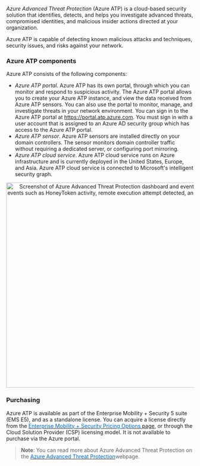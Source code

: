

*Azure Advanced Threat Protection* (Azure ATP) is a cloud-based security solution that identifies, detects, and helps you investigate advanced threats, compromised identities, and malicious insider actions directed at your organization.

Azure ATP is capable of detecting known malicious attacks and techniques, security issues, and risks against your network.


### Azure ATP components

Azure ATP consists of the following components:

- *Azure ATP portal*. Azure ATP has its own portal, through which you can monitor and respond to suspicious activity. The Azure ATP portal allows you to create your Azure ATP instance, and view the data received from Azure ATP sensors. You can also use the portal to monitor, manage, and investigate threats in your network environment. You can sign in to the Azure ATP portal at <a href="https://portal.atp.azure.com" target="_blank"><span style="color: #0066cc;" color="#0066cc">https://portal.atp.azure.com</span></a>. You must sign in with a user account that is assigned to an Azure AD security group which has access to the Azure ATP portal.
- *Azure ATP sensor*. Azure ATP sensors are installed directly on your domain controllers. The sensor monitors domain controller traffic without requiring a dedicated server, or configuring port mirroring.
- *Azure ATP cloud service*. Azure ATP cloud service runs on Azure infrastructure and is currently deployed in the United States, Europe, and Asia. Azure ATP cloud service is connected to Microsoft's intelligent security graph.



<p style="text-align:center;"><img src="../Linked_Image_Files/atp-sa-timeline.png" width="700" height="550" alt="Screenshot of Azure Advanced Threat Protection dashboard and event timeline, showing security events such as HoneyToken activity, remote execution attempt detected, and suspicious service created. "></p>




### Purchasing
Azure ATP is available as part of the Enterprise Mobility + Security 5 suite (EMS E5), and as a standalone license. You can acquire a license directly from the <a href="https://www.microsoft.com/en-ie/cloud-platform/enterprise-mobility-security-pricing" target="_blank"><span style="color: #0066cc;" color="#0066cc">Enterprise Mobility + Security Pricing Options</span> page</a>, or through the Cloud Solution Provider (CSP) licensing model. It is not available to purchase via the Azure portal.</a>




> **Note**: You can read more about Azure Advanced Threat Protection on the <a href="https://azure.microsoft.com/en-us/features/azure-advanced-threat-protection/" target="_blank"><span style="color: #0066cc;" color="#0066cc">Azure Advanced Threat Protection</span></a>webpage.